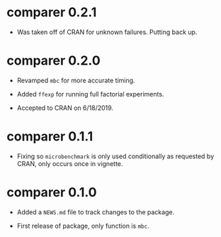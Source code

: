 # comparer 0.2.1

* Was taken off of CRAN for unknown failures. Putting back up.

# comparer 0.2.0

* Revamped `mbc` for more accurate timing.

* Added `ffexp` for running full factorial experiments.

* Accepted to CRAN on 6/18/2019.

# comparer 0.1.1

* Fixing so `microbenchmark` is only used conditionally as requested by CRAN, only occurs once in vignette.

# comparer 0.1.0

* Added a `NEWS.md` file to track changes to the package.

* First release of package, only function is `mbc`.

